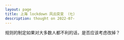 ```yaml
---
layout: page
title: 上海 lockdown 风云突变 （七）
description: thought on 2022-07-
---
```



规则的制定如果对大多数人都不利的话，是否应该考虑改掉？